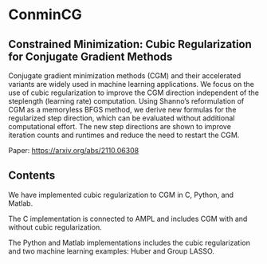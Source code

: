 # ConminCG
## Constrained Minimization: Cubic Regularization for Conjugate Gradient Methods
Conjugate gradient minimization methods (CGM) and their accelerated variants are
widely used in machine learning applications. We focus on the use of cubic regularization to
improve the CGM direction independent of the steplength (learning rate) computation. Using
Shanno’s reformulation of CGM as a memoryless BFGS method, we derive new formulas for the
regularized step direction, which can be evaluated without additional computational effort. The
new step directions are shown to improve iteration counts and runtimes and reduce the need to
restart the CGM.


Paper: https://arxiv.org/abs/2110.06308

## Contents
We have implemented cubic regularization to CGM in C, Python, and Matlab. 

The C implementation is connected to AMPL and includes CGM with and without cubic regularization. 

The Python and Matlab implementations includes the cubic regularization and two machine learning examples: Huber and Group LASSO. 



